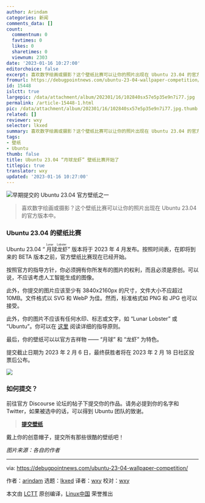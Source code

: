 ```yaml
---
author: Arindam
categories: 新闻
comments_data: []
count:
  commentnum: 0
  favtimes: 0
  likes: 0
  sharetimes: 0
  viewnum: 2303
date: '2023-01-16 10:27:00'
editorchoice: false
excerpt: 喜欢数字绘画或摄影？这个壁纸比赛可以让你的照片出现在 Ubuntu 23.04 的官方版本中。
fromurl: https://debugpointnews.com/ubuntu-23-04-wallpaper-competition/
id: 15448
islctt: true
largepic: /data/attachment/album/202301/16/102840sx57e5p35e9n7i77.jpg
permalink: /article-15448-1.html
pic: /data/attachment/album/202301/16/102840sx57e5p35e9n7i77.jpg.thumb.jpg
related: []
reviewer: wxy
selector: lkxed
summary: 喜欢数字绘画或摄影？这个壁纸比赛可以让你的照片出现在 Ubuntu 23.04 的官方版本中。
tags:
- 壁纸
- Ubuntu
thumb: false
title: Ubuntu 23.04 “月球龙虾” 壁纸比赛开始了
titlepic: true
translator: wxy
updated: '2023-01-16 10:27:00'
---
```


![早期提交的 Ubuntu 23.04 官方壁纸之一](/data/attachment/album/202301/16/102840sx57e5p35e9n7i77.jpg)



> 
> 喜欢数字绘画或摄影？这个壁纸比赛可以让你的照片出现在 Ubuntu 23.04 的官方版本中。
> 
> 
> 


### Ubuntu 23.04 的壁纸比赛


Ubuntu 23.04 “<ruby> 月球龙虾 <rt>  Lunar Lobster </rt></ruby>” 版本将于 2023 年 4 月发布。按照时间表，在即将到来的 BETA 版本之前，官方壁纸比赛现在已经开始。


按照官方的指导方针，你必须拥有你所发布的图片的权利，而且必须是原创。可以说，不应该考虑人工智能生成的图像。


此外，你提交的图片应该至少有 3840x2160px 的尺寸，文件大小不应超过 10MB。文件格式以 SVG 和 WebP 为佳。然而，标准格式如 PNG 和 JPG 也可以接受。


此外，你的图片不应该有任何水印、标志或文字，如 “Lunar Lobster” 或 “Ubuntu”。你可以在 [这里](https://gitlab.gnome.org/GNOME/gnome-backgrounds/-/blob/main/README.md) 阅读详细的指导原则。


最后，你的壁纸可以以官方吉祥物 —— “月球” 和 “龙虾” 为特色。


提交截止日期为 2023 年 2 月 6 日，最终获胜者将在 2023 年 2 月 18 日社区投票后公布。


![](/data/attachment/album/202301/16/102834x2f5bqv7q77fzvuv.jpg)


### 如何提交？


前往官方 Discourse 论坛的帖子下提交你的作品。请务必提到你的名字和 Twitter，如果被选中的话，可以得到 Ubuntu 团队的致谢。



> 
> **[提交壁纸](https://discourse.ubuntu.com/t/lunar-lobster-23-04-wallpaper-competition/33132)**
> 
> 
> 


戴上你的创意帽子，提交所有那些很酷的壁纸吧！


*图片来源：各自的作者*




---


via: <https://debugpointnews.com/ubuntu-23-04-wallpaper-competition/>


作者：[arindam](https://debugpointnews.com/author/dpicubegmail-com/) 选题：[lkxed](https://github.com/lkxed) 译者：[wxy](https://github.com/wxy) 校对：[wxy](https://github.com/wxy)


本文由 [LCTT](https://github.com/LCTT/TranslateProject) 原创编译，[Linux中国](https://linux.cn/) 荣誉推出
